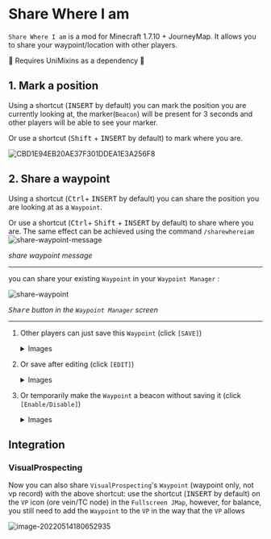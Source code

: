 # Share Where I am

`Share Where I am` is a mod for Minecraft 1.7.10 + JourneyMap. It allows you to share your waypoint/location with other players.

🚨 Requires UniMixins as a dependency 🚨




## 1. Mark a position
Using a shortcut (<kbd>INSERT</kbd> by default) you can mark the position you are currently looking at, the marker(`Beacon`) will be present for 3 seconds and other players will be able to see your marker.

Or use a shortcut (<kbd>Shift</kbd> + <kbd>INSERT</kbd> by default) to mark where you are.

![CBD1E94EB20AE37F301DDEA1E3A256F8](README.assets/CBD1E94EB20AE37F301DDEA1E3A256F8.jpg)



## 2. Share a waypoint

Using a shortcut (<kbd>Ctrl</kbd>+ <kbd>INSERT</kbd> by default) you can share the position you are looking at as a `Waypoint`.

Or use a shortcut (<kbd>Ctrl</kbd>+ <kbd>Shift</kbd> + <kbd>INSERT</kbd> by default) to share where you are. The same effect can be achieved using the command `/sharewhereiam`
![share-waypoint-message](README.assets/share-waypoint-message.png)

_share waypoint message_

------
you can share your existing `Waypoint` in your `Waypoint Manager` :

![share-waypoint](README.assets/share-waypoint.png)

_<kbd>Share</kbd> button in the `Waypoint Manager` screen_

------



1. Other players can just save this `Waypoint` (click `[SAVE]`)
   <details>
    <summary>Images</summary>
    <img src="README.assets/167681032-37292289-9e0b-404d-9f67-80b8a73289ee-2522014.png" alt="unknown">
    <img src="README.assets/167681151-f99ef9a5-1bad-445b-b594-e10d12bdc222-2522019.png" alt="unknown">
   </details>


2. Or save after editing (click `[EDIT]`)

   <details>
    <summary>Images</summary>
    <img src="README.assets/167681299-62f854ef-36c3-454d-8cca-17a0657124cc.png" alt="unknown">
    <img src="README.assets/167681323-db580dbe-b755-426a-b3fa-5787b1cea064.png" alt="unknown">
   </details>


3. Or temporarily make the `Waypoint` a beacon without saving it (click `[Enable/Disable]`)

   <details>
    <summary>Images</summary>
    <img src="README.assets/167682067-e6f74af3-f3d7-4784-aa5c-5fed6044409a.png" alt="unknown">
    <img src="README.assets/167682098-7847b924-08b0-4f8e-97cf-b2800e5b7471.png" alt="unknown">
   </details>



## Integration

### VisualProspecting

Now you can also share `VisualProspecting`'s  `Waypoint` (waypoint only, not vp record) with the above shortcut: use the shortcut (<kbd>INSERT</kbd> by default) on the `VP` icon (ore vein/TC node) in the `Fullscreen JMap`, however, for balance, you still need to add the `Waypoint` to the `VP` in the way that the `VP` allows

![image-20220514180652935](README.assets/image-20220514180652935.png)
